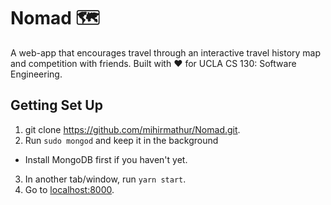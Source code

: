 # Nomad 🗺

A web-app that encourages travel through an interactive travel history map and competition with friends. Built with :heart: for UCLA CS 130: Software Engineering.

## Getting Set Up
1. git clone https://github.com/mihirmathur/Nomad.git.
2. Run `sudo mongod` and keep it in the background
  - Install MongoDB first if you haven't yet.
3. In another tab/window, run `yarn start`.
4. Go to [localhost:8000](localhost:8000).

